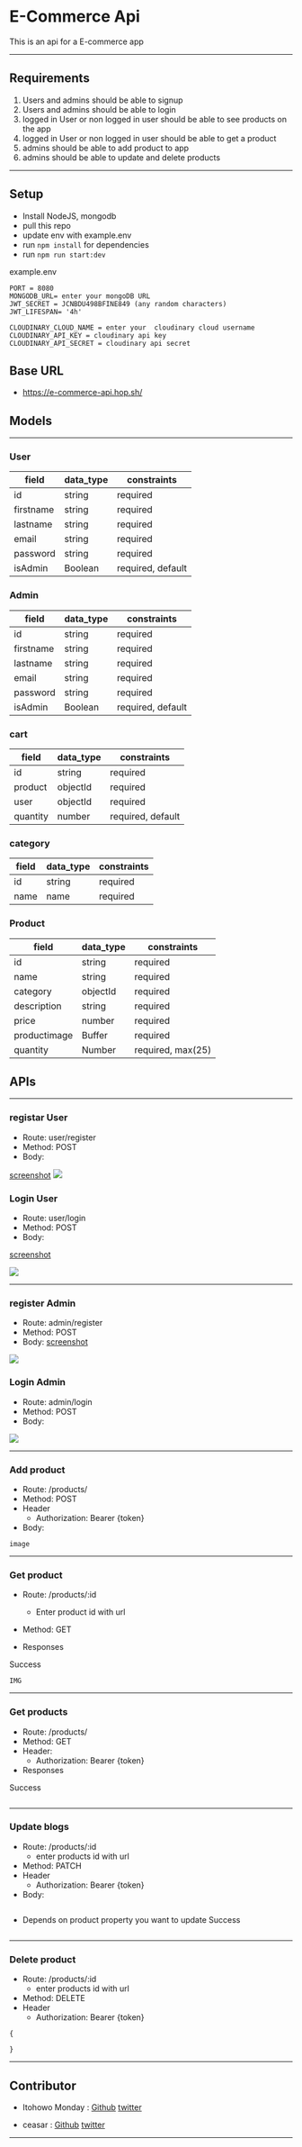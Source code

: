 # E-Commerce Api

This is an api for a E-commerce app

---

## Requirements

1. Users and admins should be able to signup
2. Users and admins should be able to login
3. logged in User or non logged in user should be able to see products on the app
4. logged in User or non logged in user should be able to get a product
5. admins should be able to add product to app
6. admins should be able to update and delete products

---

## Setup

- Install NodeJS, mongodb
- pull this repo
- update env with example.env
- run `npm install` for dependencies
- run `npm run start:dev`

example.env

```
PORT = 8080
MONGODB_URL= enter your mongoDB URL
JWT_SECRET = JCNBDU498BFINE849 (any random characters)
JWT_LIFESPAN= '4h'

CLOUDINARY_CLOUD_NAME = enter your  cloudinary cloud username
CLOUDINARY_API_KEY = cloudinary api key
CLOUDINARY_API_SECRET = cloudinary api secret
```

## Base URL

- https://e-commerce-api.hop.sh/

## Models

---

### User

| field     | data_type | constraints       |
| --------- | --------- | ----------------- |
| id        | string    | required          |
| firstname | string    | required          |
| lastname  | string    | required          |
| email     | string    | required          |
| password  | string    | required          |
| isAdmin   | Boolean   | required, default |

### Admin

| field     | data_type | constraints       |
| --------- | --------- | ----------------- |
| id        | string    | required          |
| firstname | string    | required          |
| lastname  | string    | required          |
| email     | string    | required          |
| password  | string    | required          |
| isAdmin   | Boolean   | required, default |

### cart

| field    | data_type | constraints       |
| -------- | --------- | ----------------- |
| id       | string    | required          |
| product  | objectId  | required          |
| user     | objectId  | required          |
| quantity | number    | required, default |

### category

| field | data_type | constraints |
| ----- | --------- | ----------- |
| id    | string    | required    |
| name  | name      | required    |

### Product

| field        | data_type | constraints       |
| ------------ | --------- | ----------------- |
| id           | string    | required          |
| name         | string    | required          |
| category     | objectId  | required          |
| description  | string    | required          |
| price        | number    | required          |
| productimage | Buffer    | required          |
| quantity     | Number    | required, max(25) |

## APIs

---

### registar User

- Route: user/register
- Method: POST
- Body:

[screenshot](https://res.cloudinary.com/dtof4ew2t/image/upload/v1675283872/e-commerce/userregister_dmoahu.jpg)
<img src = "https://res.cloudinary.com/dtof4ew2t/image/upload/v1675283872/e-commerce/userregister_dmoahu.jpg" />

### Login User

- Route: user/login
- Method: POST
- Body:

[screenshot](https://res.cloudinary.com/dtof4ew2t/image/upload/v1675283864/e-commerce/userlogin_wtiims.jpg)

<img src = "https://res.cloudinary.com/dtof4ew2t/image/upload/v1675283864/e-commerce/userlogin_wtiims.jpg" />

---

### register Admin

- Route: admin/register
- Method: POST
- Body:
  [screenshot](https://res.cloudinary.com/dtof4ew2t/image/upload/v1675283837/e-commerce/adminReg_briaqm.jpg)

<img src = "https://res.cloudinary.com/dtof4ew2t/image/upload/v1675283837/e-commerce/adminReg_briaqm.jpg" />

### Login Admin

- Route: admin/login
- Method: POST
- Body:

<img src = "https://res.cloudinary.com/dtof4ew2t/image/upload/v1675283872/e-commerce/adminlogin_pcxxiw.jpg" />

---

### Add product

- Route: /products/
- Method: POST
- Header
  - Authorization: Bearer {token}
- Body:

```
image

```

---

### Get product

- Route: /products/:id
  - Enter product id with url
- Method: GET

- Responses

Success

```
IMG
```

---

### Get products

- Route: /products/
- Method: GET
- Header:
  - Authorization: Bearer {token}
- Responses

Success

```

```

---

### Update blogs

- Route: /products/:id
  - enter products id with url
- Method: PATCH
- Header
  - Authorization: Bearer {token}
- Body:

```

```

- Depends on product property you want to update
  Success

```

```

---

### Delete product

- Route: /products/:id
  - enter products id with url
- Method: DELETE
- Header
  - Authorization: Bearer {token}

```
{

}
```

---

## Contributor

- Itohowo Monday :
  [Github](https://github.com/techrook)
  [twitter](https://twitter.com/Itohowo23)

- ceasar :
  [Github](https://github.com/caesarkutaa)
  [twitter](https://twitter.com/Caesarkuta)

---
